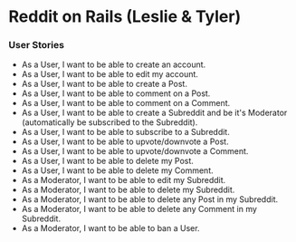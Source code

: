 # Reddit on Rails (Leslie & Tyler)

### User Stories
- As a User, I want to be able to create an account.
- As a User, I want to be able to edit my account.
- As a User, I want to be able to create a Post.
- As a User, I want to be able to comment on a Post.
- As a User, I want to be able to comment on a Comment.
- As a User, I want to be able to create a Subreddit and be it's Moderator (automatically be subscribed to the Subreddit).
- As a User, I want to be able to subscribe to a Subreddit.
- As a User, I want to be able to upvote/downvote a Post.
- As a User, I want to be able to upvote/downvote a Comment.
- As a User, I want to be able to delete my Post.
- As a User, I want to be able to delete my Comment.
- As a Moderator, I want to be able to edit my Subreddit.
- As a Moderator, I want to be able to delete my Subreddit.
- As a Moderator, I want to be able to delete any Post in my Subreddit.
- As a Moderator, I want to be able to delete any Comment in my Subreddit.
- As a Moderator, I want to be able to ban a User.
